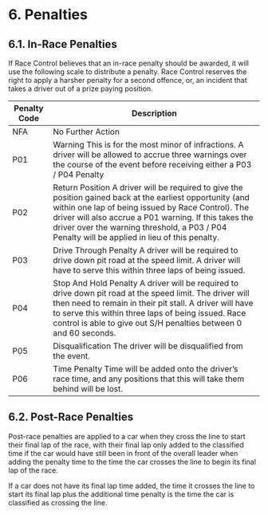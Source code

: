 # 6. Penalties

## 6.1. In-Race Penalties
If Race Control believes that an in-race penalty should be awarded, it will use the following scale to distribute a penalty. Race Control reserves the right to apply a harsher penalty for a second offence, or, an incident that takes a driver out of a prize paying position.

| Penalty Code | Description                                                                                                                                                                                                                                                                                                               |
|--------------|---------------------------------------------------------------------------------------------------------------------------------------------------------------------------------------------------------------------------------------------------------------------------------------------------------------------------|
| NFA          | No Further Action                                                                                                                                                                                                                                                                                                         |
| P01          | Warning This is for the most minor of infractions. A driver will be allowed to accrue three warnings over the course of the event before receiving either a P03 / P04 Penalty                                                                                                                                             |
| P02          | Return Position A driver will be required to give the position gained back at the earliest opportunity (and within one lap of being issued by Race Control). The driver will also accrue a P01 warning. If this takes the driver over the warning threshold, a P03 / P04 Penalty will be applied in lieu of this penalty. |
| P03          | Drive Through Penalty A driver will be required to drive down pit road at the speed limit. A driver will have to serve this within three laps of being issued.                                                                                                                                                            |
| P04          | Stop And Hold Penalty A driver will be required to drive down pit road at the speed limit. The driver will then need to remain in their pit stall. A driver will have to serve this within three laps of being issued. Race control is able to give out S/H penalties between 0 and 60 seconds.                           |
| P05          | Disqualification The driver will be disqualified from the event.                                                                                                                                                                                                                                                          |
| P06          | Time Penalty Time will be added onto the driver’s race time, and any positions that this will take them behind will be lost.                                                                                                                                                                                              |

## 6.2. Post-Race Penalties
Post-race penalties are applied to a car when they cross the line to start their final lap of the race, with their final lap only added to the classified time if the car would have still been in front of the overall leader when adding the penalty time to the time the car crosses the line to begin its final lap of the race.

If a car does not have its final lap time added, the time it crosses the line to start its final lap plus the additional time penalty is the time the car is classified as crossing the line.

